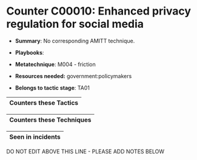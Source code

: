 # Counter C00010: Enhanced privacy regulation for social media

* **Summary**: No corresponding AMITT technique. 

* **Playbooks**: 

* **Metatechnique**: M004 - friction

* **Resources needed:** government:policymakers

* **Belongs to tactic stage**: TA01


| Counters these Tactics |
| ---------------------- |



| Counters these Techniques |
| ------------------------- |



| Seen in incidents |
| ----------------- |


DO NOT EDIT ABOVE THIS LINE - PLEASE ADD NOTES BELOW